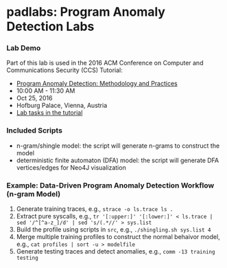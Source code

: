 # padlabs: Program Anomaly Detection Labs

### Lab Demo

Part of this lab is used in the 2016 ACM Conference on Computer and Communications Security (CCS) Tutorial:

* [Program Anomaly Detection: Methodology and Practices](https://www.sigsac.org/ccs/CCS2016/tutorials/#anomaly)
 * 10:00 AM - 11:30 AM
 * Oct 25, 2016
 * Hofburg Palace, Vienna, Austria
 * [Lab tasks in the tutorial](https://github.com/subbyte/padlabs/blob/master/src/ccs2016.tut01.md)

### Included Scripts

* n-gram/shingle model: the script will generate n-grams to construct the model
* deterministic finite automaton (DFA) model: the script will generate DFA vertices/edges for Neo4J visualization

### Example: Data-Driven Program Anomaly Detection Workflow (n-gram Model)

1. Generate training traces, e.g., `strace -o ls.trace ls .`
2. Extract pure syscalls, e.g., `tr '[:upper:]' '[:lower:]' < ls.trace | sed '/^[^a-z_]/d' | sed 's/(.*//' > sys.list`
3. Build the profile using scripts in `src`, e.g., `./shingling.sh sys.list 4`
4. Merge multiple training profiles to construct the normal behaivor model, e.g., `cat profiles | sort -u > modelfile`
5. Generate testing traces and detect anomalies, e.g., `comm -13 training testing`
